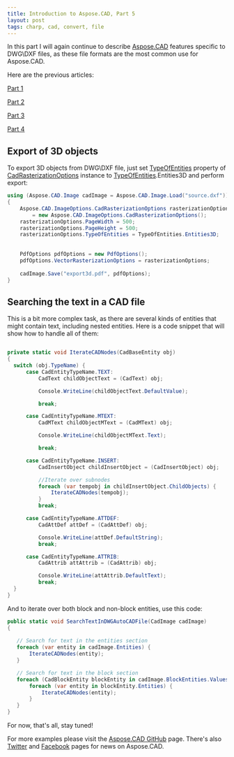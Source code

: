 ```yaml
---
title: Introduction to Aspose.CAD, Part 5
layout: post
tags: charp, cad, convert, file
---
```


In this part I will again continue to describe <a href="https://products.aspose.com/cad/">Aspose.CAD</a> features specific to DWG\DXF files, as these file formats are the most common use for Aspose.CAD.


Here are the previous articles:

<a href="https://asposecad.github.io/Introduction-to-Aspose.CAD-library/">Part 1</a>

<a href="https://asposecad.github.io/Introduction-to-Aspose.CAD-Part-2/">Part 2</a>

<a href="https://asposecad.github.io/Introduction-to-Aspose.CAD-Part-3">Part 3</a>

<a href="https://asposecad.github.io/Introduction-to-Aspose.CAD-Part-4">Part 4</a>


## Export of 3D objects
To export 3D objects from DWG\DXF file, just set <a href="https://apireference.aspose.com/net/cad/aspose.cad.imageoptions/cadrasterizationoptions/properties/typeofentities">TypeOfEntities</a> property of <a href="https://apireference.aspose.com/net/cad/aspose.cad.imageoptions/cadrasterizationoptions">CadRasterizationOptions</a> instance  to <a href="https://apireference.aspose.com/net/cad/aspose.cad.imageoptions/typeofentities">TypeOfEntities</a>.Entities3D and perform export:
```csharp
using (Aspose.CAD.Image cadImage = Aspose.CAD.Image.Load("source.dxf"))
{
    Aspose.CAD.ImageOptions.CadRasterizationOptions rasterizationOptions 
        = new Aspose.CAD.ImageOptions.CadRasterizationOptions();
    rasterizationOptions.PageWidth = 500;
    rasterizationOptions.PageHeight = 500;
    rasterizationOptions.TypeOfEntities = TypeOfEntities.Entities3D;
    
    
    PdfOptions pdfOptions = new PdfOptions();
    pdfOptions.VectorRasterizationOptions = rasterizationOptions;
   
    cadImage.Save("export3d.pdf", pdfOptions);
}
```

## Searching the text in a CAD file
This is a bit more complex task, as there are several kinds of entities that might contain text, including nested entities. Here is a code snippet that will show how to handle all of them:
```csharp

private static void IterateCADNodes(CadBaseEntity obj) 
{ 
  switch (obj.TypeName) { 
      case CadEntityTypeName.TEXT: 
          CadText childObjectText = (CadText) obj; 

          Console.WriteLine(childObjectText.DefaultValue); 

          break; 

      case CadEntityTypeName.MTEXT: 
          CadMText childObjectMText = (CadMText) obj; 

          Console.WriteLine(childObjectMText.Text); 

          break; 

      case CadEntityTypeName.INSERT: 
          CadInsertObject childInsertObject = (CadInsertObject) obj; 

          //Iterate over subnodes
          foreach (var tempobj in childInsertObject.ChildObjects) { 
              IterateCADNodes(tempobj); 
          } 
          break; 

      case CadEntityTypeName.ATTDEF: 
          CadAttDef attDef = (CadAttDef) obj; 

          Console.WriteLine(attDef.DefaultString); 
          break; 

      case CadEntityTypeName.ATTRIB: 
          CadAttrib attAttrib = (CadAttrib) obj; 

          Console.WriteLine(attAttrib.DefaultText); 
          break; 
  } 
}
```
And to iterate over both block and non-block entities, use this code:
```csharp
public static void SearchTextInDWGAutoCADFile(CadImage cadImage) 
{ 
  
   // Search for text in the entities section 
   foreach (var entity in cadImage.Entities) { 
       IterateCADNodes(entity); 
   } 

   // Search for text in the block section 
   foreach (CadBlockEntity blockEntity in cadImage.BlockEntities.Values) { 
       foreach (var entity in blockEntity.Entities) { 
           IterateCADNodes(entity); 
       } 
   } 
} 
```



For now, that's all, stay tuned!

For more examples please visit the <a href="https://github.com/aspose-cad">Aspose.CAD GitHub</a> page. There's also <a href="https://twitter.com/Asposecad">Twitter</a> and <a href="https://www.facebook.com/AsposeCAD">Facebook</a> pages for news on Aspose.CAD.
